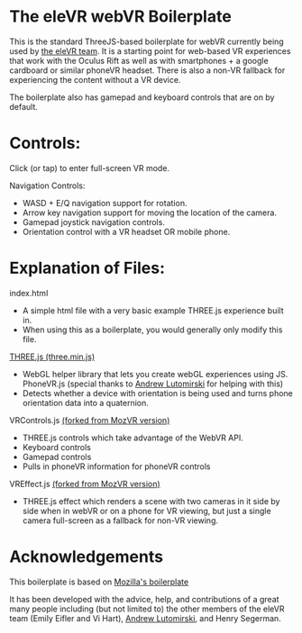 # The eleVR webVR Boilerplate
This is the standard ThreeJS-based boilerplate for webVR currently being used by [the eleVR team](http://elevr.com). It is a starting point for web-based VR experiences that work with the Oculus Rift as well as with smartphones + a google cardboard or similar phoneVR headset. There is also a non-VR fallback for experiencing the content without a VR device.

The boilerplate also has gamepad and keyboard controls that are on by default. 

# Controls:
Click (or tap) to enter full-screen VR mode.

Navigation Controls:
- WASD + E/Q navigation support for rotation.
- Arrow key navigation support for moving the location of the camera.
- Gamepad joystick navigation controls.
- Orientation control with a VR headset OR mobile phone.

# Explanation of Files:
index.html
- A simple html file with a very basic example THREE.js experience built in. 
- When using this as a boilerplate, you would generally only modify this file.

[THREE.js (three.min.js)](https://github.com/mrdoob/three.js/)
- WebGL helper library that lets you create webGL experiences using JS.
PhoneVR.js (special thanks to [Andrew Lutomirski](https://github.com/amluto) for helping with this)
- Detects whether a device with orientation is being used and turns phone orientation data into a quaternion.

VRControls.js [(forked from MozVR version)](https://github.com/MozVR/vr-web-examples/tree/master/threejs-vr-boilerplate)
- THREE.js controls which take advantage of the WebVR API.
- Keyboard controls
- Gamepad controls
- Pulls in phoneVR information for phoneVR controls

VREffect.js [(forked from MozVR version)](https://github.com/MozVR/vr-web-examples/tree/master/threejs-vr-boilerplate)
- THREE.js effect which renders a scene with two cameras in it side by side when in webVR or on a phone for VR viewing, but just a single camera full-screen as a fallback for non-VR viewing.

# Acknowledgements
This boilerplate is based on [Mozilla's boilerplate](https://github.com/MozVR/vr-web-examples/tree/master/threejs-vr-boilerplate)

It has been developed with the advice, help, and contributions of a great many people including (but not limited to) the other members of the eleVR team (Emily Eifler and Vi Hart), [Andrew Lutomirski](https://github.com/amluto), and Henry Segerman.

